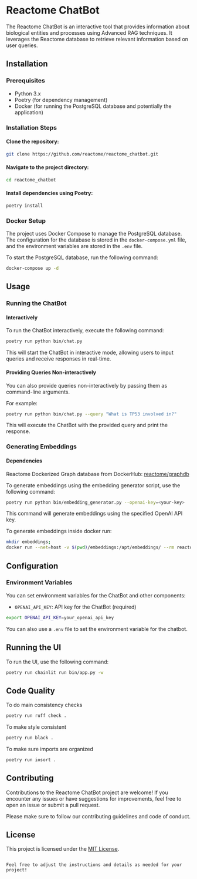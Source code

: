 # Reactome ChatBot

The Reactome ChatBot is an interactive tool that provides information about biological entities and processes using Advanced RAG techniques. It leverages the Reactome database to retrieve relevant information based on user queries.


## Installation

### Prerequisites

- Python 3.x
- Poetry (for dependency management)
- Docker (for running the PostgreSQL database and potentially the application)

### Installation Steps

#### Clone the repository:

```bash
git clone https://github.com/reactome/reactome_chatbot.git
```
#### Navigate to the project directory:

```bash
cd reactome_chatbot
```

#### Install dependencies using Poetry:

```bash
poetry install
```

### Docker Setup

The project uses Docker Compose to manage the PostgreSQL database. The configuration for the database is stored in the `docker-compose.yml` file, and the environment variables are stored in the `.env` file.

To start the PostgreSQL database, run the following command:

```bash
docker-compose up -d
```

## Usage

### Running the ChatBot

#### Interactively
To run the ChatBot interactively, execute the following command:

```bash
poetry run python bin/chat.py
```
This will start the ChatBot in interactive mode, allowing users to input queries and receive responses in real-time.

#### Providing Queries Non-interactively
You can also provide queries non-interactively by passing them as command-line arguments.

For example:

```bash
poetry run python bin/chat.py --query "What is TP53 involved in?"
```
This will execute the ChatBot with the provided query and print the response.

### Generating Embeddings

#### Dependencies

Reactome Dockerized Graph database from DockerHub: [reactome/graphdb](https://hub.docker.com/r/reactome/graphdb)

To generate embeddings using the embedding generator script, use the following command:

```bash
poetry run python bin/embedding_generator.py --openai-key=<your-key>
```
This command will generate embeddings using the specified OpenAI API key.

To generate embeddings inside docker run:
```bash
mkdir embeddings;
docker run --net=host -v $(pwd)/embeddings:/apt/embeddings/ --rm reactome-chatbot bash -c "python /app/bin/embedding_generator.py --openai-key=TOKEN;
```


## Configuration

### Environment Variables
You can set environment variables for the ChatBot and other components:

- `OPENAI_API_KEY`: API key for the ChatBot (required)

```bash
export OPENAI_API_KEY=your_openai_api_key
```

You can also use a `.env` file to set the environment variable for the chatbot.

## Running the UI

To run the UI, use the following command:

```bash
poetry run chainlit run bin/app.py -w
```

## Code Quality

To do main consistency checks
```bash
poetry run ruff check .
```

To make style consistent

```bash
poetry run black .
```

To make sure imports are organized


```bash
poetry run iosort . 
```

## Contributing
Contributions to the Reactome ChatBot project are welcome! If you encounter any issues or have suggestions for improvements, feel free to open an issue or submit a pull request.

Please make sure to follow our contributing guidelines and code of conduct.

## License

This project is licensed under the [MIT License](LICENSE).
```

Feel free to adjust the instructions and details as needed for your project!
